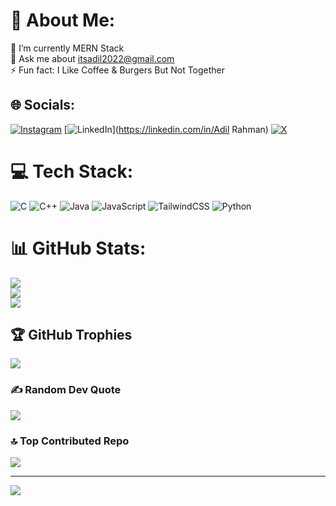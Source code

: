 # 💫 About Me:
🌱 I’m currently MERN Stack<br>💬 Ask me about itsadil2022@gmail.com<br>⚡ Fun fact: I Like Coffee & Burgers But Not Together


## 🌐 Socials:
[![Instagram](https://img.shields.io/badge/Instagram-%23E4405F.svg?logo=Instagram&logoColor=white)](https://instagram.com/_.adil_rahman._) [![LinkedIn](https://img.shields.io/badge/LinkedIn-%230077B5.svg?logo=linkedin&logoColor=white)](https://linkedin.com/in/Adil Rahman) [![X](https://img.shields.io/badge/X-black.svg?logo=X&logoColor=white)](https://x.com/adil_xr) 

# 💻 Tech Stack:
![C](https://img.shields.io/badge/c-%2300599C.svg?style=for-the-badge&logo=c&logoColor=white) ![C++](https://img.shields.io/badge/c++-%2300599C.svg?style=for-the-badge&logo=c%2B%2B&logoColor=white) ![Java](https://img.shields.io/badge/java-%23ED8B00.svg?style=for-the-badge&logo=openjdk&logoColor=white) ![JavaScript](https://img.shields.io/badge/javascript-%23323330.svg?style=for-the-badge&logo=javascript&logoColor=%23F7DF1E) ![TailwindCSS](https://img.shields.io/badge/tailwindcss-%2338B2AC.svg?style=for-the-badge&logo=tailwind-css&logoColor=white) ![Python](https://img.shields.io/badge/python-3670A0?style=for-the-badge&logo=python&logoColor=ffdd54)
# 📊 GitHub Stats:
![](https://github-readme-stats.vercel.app/api?username=Coded-Adil&theme=dark&hide_border=false&include_all_commits=false&count_private=false)<br/>
![](https://github-readme-streak-stats.herokuapp.com/?user=Coded-Adil&theme=dark&hide_border=false)<br/>
![](https://github-readme-stats.vercel.app/api/top-langs/?username=Coded-Adil&theme=dark&hide_border=false&include_all_commits=false&count_private=false&layout=compact)

## 🏆 GitHub Trophies
![](https://github-profile-trophy.vercel.app/?username=Coded-Adil&theme=radical&no-frame=false&no-bg=false&margin-w=4)

### ✍️ Random Dev Quote
![](https://quotes-github-readme.vercel.app/api?type=horizontal&theme=radical)

### 🔝 Top Contributed Repo
![](https://github-contributor-stats.vercel.app/api?username=Coded-Adil&limit=5&theme=dark&combine_all_yearly_contributions=true)

---
[![](https://visitcount.itsvg.in/api?id=Coded-Adil&icon=1&color=6)](https://visitcount.itsvg.in)

<!-- Proudly created with GPRM ( https://gprm.itsvg.in ) -->
